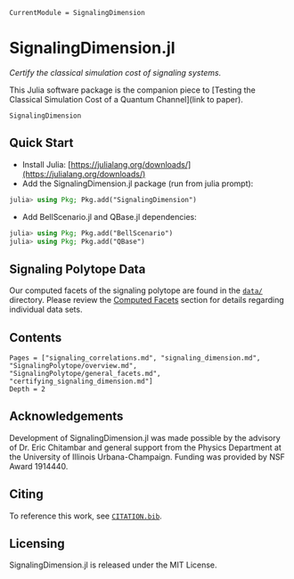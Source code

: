 ```@meta
CurrentModule = SignalingDimension
```

# SignalingDimension.jl

*Certify the classical simulation cost of signaling systems.*

This Julia software package is the companion piece to [Testing the Classical Simulation Cost of a Quantum Channel](link to paper).

```@docs
SignalingDimension
```

## Quick Start

* Install Julia: [https://julialang.org/downloads/](https://julialang.org/downloads/)
* Add the SignalingDimension.jl package (run from julia prompt):

```julia
julia> using Pkg; Pkg.add("SignalingDimension")
```

* Add BellScenario.jl and QBase.jl dependencies:

```julia
julia> using Pkg; Pkg.add("BellScenario")
julia> using Pkg; Pkg.add("QBase")
```

## Signaling Polytope Data

Our computed facets of the signaling polytope are found in the [`data/`](https://github.com/ChitambarLab/SignalingDimension.jl/tree/master/data)
directory. Please review the [Computed Facets](@ref) section for details regarding
individual data sets.


## Contents

```@contents
Pages = ["signaling_correlations.md", "signaling_dimension.md", "SignalingPolytope/overview.md", "SignalingPolytope/general_facets.md", "certifying_signaling_dimension.md"]
Depth = 2
```

## Acknowledgements

Development of SignalingDimension.jl was made possible by the advisory of Dr. Eric Chitambar and general support from the Physics Department at the University of Illinois Urbana-Champaign. Funding was provided by NSF Award 1914440.

## Citing

To reference this work, see [`CITATION.bib`](https://github.com/ChitambarLab/SignalingDimension.jl/blob/master/CITATION.bib).

## Licensing

SignalingDimension.jl is released under the MIT License.
